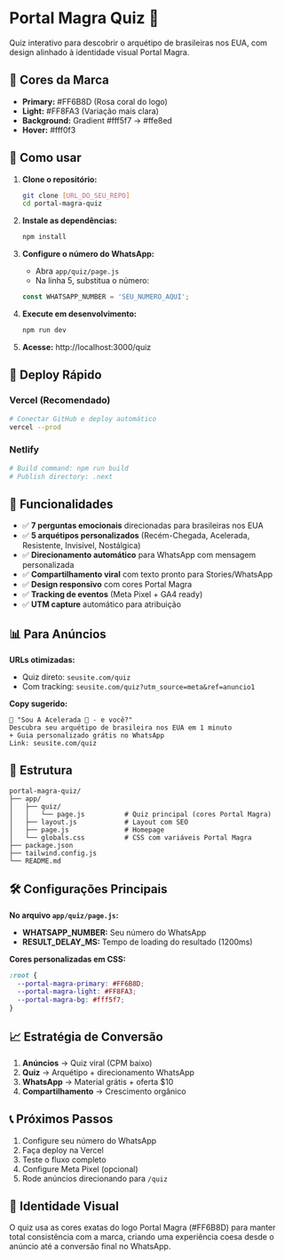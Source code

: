 # Portal Magra Quiz 🌟

Quiz interativo para descobrir o arquétipo de brasileiras nos EUA, com design alinhado à identidade visual Portal Magra.

## 🎨 Cores da Marca

- **Primary:** #FF6B8D (Rosa coral do logo)
- **Light:** #FF8FA3 (Variação mais clara) 
- **Background:** Gradient #fff5f7 → #ffe8ed
- **Hover:** #fff0f3

## 🚀 Como usar

1. **Clone o repositório:**
   ```bash
   git clone [URL_DO_SEU_REPO]
   cd portal-magra-quiz
   ```

2. **Instale as dependências:**
   ```bash
   npm install
   ```

3. **Configure o número do WhatsApp:**
   - Abra `app/quiz/page.js`
   - Na linha 5, substitua o número:
   ```javascript
   const WHATSAPP_NUMBER = 'SEU_NUMERO_AQUI';
   ```

4. **Execute em desenvolvimento:**
   ```bash
   npm run dev
   ```

5. **Acesse:** http://localhost:3000/quiz

## 📱 Deploy Rápido

### Vercel (Recomendado)
```bash
# Conectar GitHub e deploy automático
vercel --prod
```

### Netlify
```bash
# Build command: npm run build
# Publish directory: .next
```

## 🎯 Funcionalidades

- ✅ **7 perguntas emocionais** direcionadas para brasileiras nos EUA
- ✅ **5 arquétipos personalizados** (Recém-Chegada, Acelerada, Resistente, Invisível, Nostálgica)
- ✅ **Direcionamento automático** para WhatsApp com mensagem personalizada
- ✅ **Compartilhamento viral** com texto pronto para Stories/WhatsApp
- ✅ **Design responsivo** com cores Portal Magra
- ✅ **Tracking de eventos** (Meta Pixel + GA4 ready)
- ✅ **UTM capture** automático para atribuição

## 📊 Para Anúncios

**URLs otimizadas:**
- Quiz direto: `seusite.com/quiz`
- Com tracking: `seusite.com/quiz?utm_source=meta&ref=anuncio1`

**Copy sugerido:**
```
🎯 "Sou A Acelerada 🚀 - e você?"
Descubra seu arquétipo de brasileira nos EUA em 1 minuto
+ Guia personalizado grátis no WhatsApp
Link: seusite.com/quiz
```

## 📁 Estrutura

```
portal-magra-quiz/
├── app/
│   ├── quiz/
│   │   └── page.js          # Quiz principal (cores Portal Magra)
│   ├── layout.js            # Layout com SEO
│   ├── page.js              # Homepage 
│   └── globals.css          # CSS com variáveis Portal Magra
├── package.json
├── tailwind.config.js
└── README.md
```

## 🛠 Configurações Principais

**No arquivo `app/quiz/page.js`:**
- **WHATSAPP_NUMBER:** Seu número do WhatsApp
- **RESULT_DELAY_MS:** Tempo de loading do resultado (1200ms)

**Cores personalizadas em CSS:**
```css
:root {
  --portal-magra-primary: #FF6B8D;
  --portal-magra-light: #FF8FA3;
  --portal-magra-bg: #fff5f7;
}
```

## 📈 Estratégia de Conversão

1. **Anúncios** → Quiz viral (CPM baixo)
2. **Quiz** → Arquétipo + direcionamento WhatsApp  
3. **WhatsApp** → Material grátis + oferta $10
4. **Compartilhamento** → Crescimento orgânico

## 📞 Próximos Passos

1. Configure seu número do WhatsApp
2. Faça deploy na Vercel
3. Teste o fluxo completo
4. Configure Meta Pixel (opcional)
5. Rode anúncios direcionando para `/quiz`

## 🎨 Identidade Visual

O quiz usa as cores exatas do logo Portal Magra (#FF6B8D) para manter total consistência com a marca, criando uma experiência coesa desde o anúncio até a conversão final no WhatsApp.